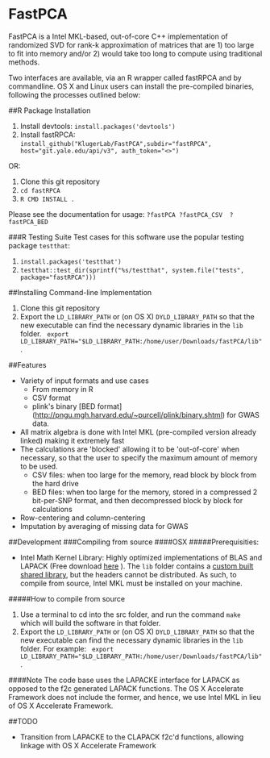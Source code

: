 # FastPCA
FastPCA is a Intel MKL-based, out-of-core C++ implementation of randomized
SVD for rank-k approximation of matrices that are 1) too large to fit into
memory and/or 2) would take too long to compute using traditional methods.

Two interfaces are available, via an R wrapper called fastRPCA and by
commandline.   OS X and Linux users can install the pre-compiled binaries,
following the processes outlined below:

##R Package Installation
1. Install devtools: `install.packages('devtools')`
2. Install fastRPCA: `install_github("KlugerLab/FastPCA",subdir="fastRPCA",
   host="git.yale.edu/api/v3", auth_token="<>")`

OR:

1.  Clone this git repository
2. `cd fastRPCA`
3. `R CMD INSTALL .`

Please see the documentation for usage: `?fastPCA ?fastPCA_CSV  ?fastPCA_BED `

###R Testing Suite
Test cases for this software use the popular testing package `testthat`:

1. `install.packages('testthat')`
2. `testthat::test_dir(sprintf("%s/testthat", system.file("tests", package="fastRPCA")))`




##Installing Command-line Implementation
1. Clone this git repository
2. Export the `LD_LIBRARY_PATH` or (on OS X)  `DYLD_LIBRARY_PATH` so that the new executable can find the
   necessary dynamic libraries in the `lib` folder.  ` export
LD_LIBRARY_PATH="$LD_LIBRARY_PATH:/home/user/Downloads/fastPCA/lib"`. 

##Features
* Variety of input formats and use cases
  * From memory in R
  * CSV format
  * plink's binary [BED format] (http://pngu.mgh.harvard.edu/~purcell/plink/binary.shtml) for GWAS data. 
* All matrix algebra is done with Intel MKL (pre-compiled version already linked) making it extremely fast
* The calculations are 'blocked' allowing it to be 'out-of-core' when necessary, so that the user to specify the maximum amount of memory to be used.
  * CSV files: when too large for the memory, read block by block from the hard drive
  * BED files: when too large for the memory, stored in a compressed 2 bit-per-SNP format, and then decompressed block by block for calculations
* Row-centering and column-centering
* Imputation by averaging of missing data for GWAS


##Development
###Compiling from source
####OSX
#####Prerequisities:
* Intel Math Kernel Library: Highly optimized implementations of BLAS and LAPACK (Free download [here](https://software.intel.com/sites/campaigns/nest/) ).  The `lib` folder contains a [custom built shared library](https://software.intel.com/en-us/node/528690), but the headers cannot be distributed.  As such, to compile from source, Intel MKL must be installed on your machine.

#####How to compile from source
1. Use a terminal to cd into the src folder, and run the command `make` which will build the software in that folder.
2. Export the `LD_LIBRARY_PATH` or (on OS X)  `DYLD_LIBRARY_PATH` so that the new executable can find the
   necessary dynamic libraries in the `lib` folder. For example:
  ` export LD_LIBRARY_PATH="$LD_LIBRARY_PATH:/home/user/Downloads/fastPCA/lib"`. 

####Note
The code base uses the LAPACKE interface for LAPACK as opposed to the f2c
generated LAPACK functions.  The OS X Accelerate Framework does not include the
former, and hence, we use Intel MKL in lieu of OS X Accelerate Framework. 

##TODO
* Transition from LAPACKE to the CLAPACK f2c'd functions, allowing linkage with OS X Accelerate Framework
